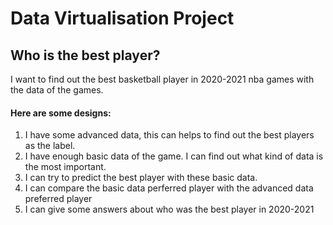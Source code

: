 # Data Virtualisation Project
## Who is the best player?

I want to find out the best basketball player in 2020-2021 nba games with the data of the games. 

#### Here are some designs:

1. I have some advanced data, this can helps to find out the best players as the label.
2. I have enough basic data of the game. I can find out what kind of data is the most important.
3. I can try to predict the best player with these basic data.
4. I can compare the basic data perferred player with the advanced data preferred player
5. I can give some answers about who was the best player in 2020-2021
